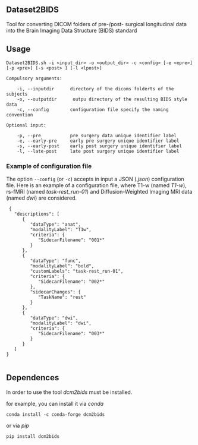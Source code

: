 ## Dataset2BIDS

Tool for converting DICOM folders of pre-/post- surgical longitudinal data into the  Brain Imaging Data Structure (BIDS) standard

## Usage
```
Dataset2BIDS.sh -i <input_dir> -o <output_dir> -c <config> [-e <epre>] [-p <pre>] [-s <post> ] [-l <lpost>]

Compulsory arguments:
    
	-i, --inputdir      directory of the dicoms folderts of the subjects    
	-o, --outputdir      outpu directory of the resulting BIDS style data
	-c, --config        configuration file specify the naming convention
   
Optional input:

	-p, --pre           pre surgery data unique identifier label 
	-e, --early-pre     early pre surgery unique identifier label
	-s, --early-post    early post surgery unique identifier label     
	-l, --late-post     late post surgery unique identifier label 
```

### Example of configuration file

The option ```--config``` (or ```-c```) accepts in input a JSON (_.json_) configuration file.
Here is an example of a configuration file, where T1-w (named _T1-w_), rs-fMRI (named _task-rest_run-01_) and Diffusion-Weighted Imaging MRI data (named _dwi_) are considered.


```
 {
   "descriptions": [
      {
         "dataType": "anat",
         "modalityLabel": "T1w",
         "criteria": {
            "SidecarFilename": "001*"
         }
      },
      {
         "dataType": "func",
         "modalityLabel": "bold",
         "customLabels": "task-rest_run-01",
         "criteria": {
            "SidecarFilename": "002*"
         },
         "sidecarChanges": {
            "TaskName": "rest"
         }
      },      
      {
         "dataType": "dwi",
         "modalityLabel": "dwi",
         "criteria": {
            "SidecarFilename": "003*"
         }
      }
   ]
}


```


## Dependences

In order to use the tool _dcm2bids_ must be installed.

for example, you can install it via _conda_


`conda install -c conda-forge dcm2bids`

or via _pip_

`pip install dcm2bids`




